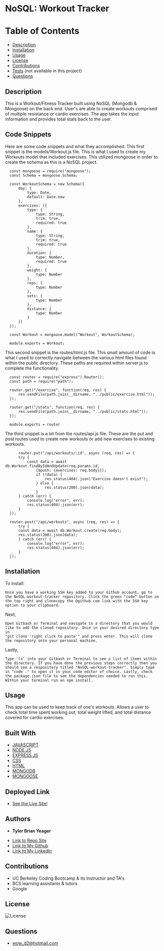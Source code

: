 # NoSQL: Workout Tracker
# Table of Contents
  * [Description](#description)
  * [Installation](#installation)
  * [Usage](#usage)
  * [License](#license)
  * [Contributions](#contributions)
  * [Tests](#tests) (not available in this project)
  * [Questions](#questions)
  
  ## Description  
  This is a Workout/Fitness Tracker built using NoSQL (Mongodb & Mongoose) on the back end. User's are able to create workouts comprised of multiple resistance or cardio exercises. The app takes the input information and provides total stats back to the user. 

  ## Code Snippets
  Here are some code snippets and what they accomplished. This first snippet is the models/Workout.js file. This is what I used to create my Workouts model that included exercises. This utilized mongoose in order to create the schema as this is a NoSQL project. 
  ```
    const mongoose = require("mongoose");
    const Schema = mongoose.Schema;

    const WorkoutSchema = new Schema({
        day: {
            type: Date,
            default: Date.now
        },
        exercises: [{
            type: {
                type: String,
                trim: true,
                required: true
            },
            name: {
                type: String,
                trim: true,
                required: true
            },
            duration: {
                type: Number,
                required: true
            },
            weight: {
                type: Number
            },
            reps: {
                type: Number
            },
            sets: {
                type: Number
            },
            distance: {
                type: Number
            }
        }]
    });

    const Workout = mongoose.model("Workout", WorkoutSchema);

    module.exports = Workout;
  ```

  This second snippet is the routes/html.js file. This small amount of code is what I used to correctly navigate between the various html files found within the public directory. These paths are required within server.js to complete the functionality. 
  ```
    const router = require("express").Router();
    const path = require("path");

    router.get("/exercise", function(req, res) {
        res.sendFile(path.join(__dirname, "../public/exercise.html"));
    });

    router.get("/stats", function(req, res) {
        res.sendFile(path.join(__dirname, "../public/stats.html"));
    });

    module.exports = router
  ```

  The third snippet is a bit from the routes/api.js file. These are the put and post routes used to create new workouts or add new exercises to existing workouts. 
  ```
        router.put("/api/workouts/:id", async (req, res) => {
        try {
            const data = await db.Workout.findByIdAndUpdate(req.params.id, 
                {$push: {exercises: req.body}});
                if (!data) {
                    res.status(404).json("Exercise doesn't exist");
                } else {
                    res.status(200).json(data);
                }
        } catch (err) {
            console.log("error", err);
            res.status(404).json(err);
        }
    });

    router.post("/api/workouts", async (req, res) => {
        try {
        const data = await db.Workout.create(req.body);
        res.status(200).json(data);
        } catch (err) {
            console.log("error", err);
            res.status(404).json(err);
        }
    });
  ```

  ## Installation
  To install:
  ```
  Once you have a working SSH key added to your Github account, go to the NoSQL-workout-tracker repository. Click the green "code" button on the top right and clonecopy the @github.com link with the SSH key option to your clipboard. 
  ```

  Next, 
  ```
  Open Gitbash or Terminal and navigate to a directory that you would like to add the cloned repository. Once in your desired directory type in
  "git clone 'right click to paste'" and press enter. This will clone the repository onto your personal machine.
  ```

  Lastly, 
  ```
  Type 'ls' into your Gitbash or Terminal to see a list of items within the directory. If you have done the previous steps correctly then you should see a respository titled "NoSQL-workout-tracker". Simply type in "code ." to open it in your code editor of choice. Lastly, check the package.json file to see the dependencies needed to run this. WIthin your terminal run an npm install.
  ```

  ## Usage
  This app can be used to keep track of one's workouts. Allows a user to check total time spent working out, total weight lifted, and total distance covered for cardio exercises.  

  ## Built With
  * [JAVASCRIPT](https://developer.mozilla.org/en-US/docs/Web/JavaScript)
  * [NODE.JS](https://nodejs.org/en/)
  * [EXPRESS.JS](https://expressjs.com/)
  * [CSS](https://www.w3schools.com/css/)
  * [HTML](https://www.w3schools.com/html/)
  * [MONGODB](https://www.mongodb.com/)
  * [MONGOOSE](https://mongoosejs.com/) 

  ## Deployed Link
* [See the Live Site!](https://nosql-workout-tracker1024.herokuapp.com/) 

## Authors

* **Tyler Brian Yeager**

- [Link to Repo Site](https://github.com/TylerBYeager/Handy-Man)
- [Link to My Github](https://github.com/TylerBYeager)
- [Link to My LinkedIn](https://www.linkedin.com/in/tyler-yeager-611926213/)

## Contributions

- UC Berkeley Coding Bootcamp & its Instructor and TA's
- BCS learning assistants & tutors
- Google 

## License
![License](https://img.shields.io/badge/License-MIT-green.svg)

## Questions
- wow_d2@hotmail.com 

